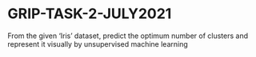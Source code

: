 # GRIP-TASK-2-JULY2021
From the given ‘Iris’ dataset, predict the optimum number of clusters and represent it visually by unsupervised machine learning
